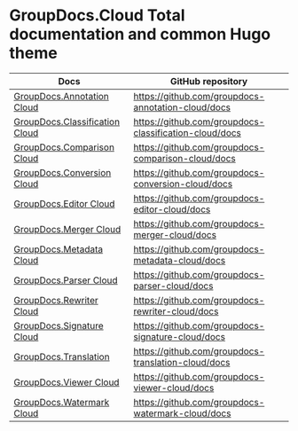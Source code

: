 # GroupDocs.Cloud Total documentation and common Hugo theme

|  Docs      | GitHub repository   |
| ---------- | ------  
| [GroupDocs.Annotation Cloud](https://docs.groupdocs.cloud/annotation/) | https://github.com/groupdocs-annotation-cloud/docs
| [GroupDocs.Classification Cloud](https://docs.groupdocs.cloud/classification/) | https://github.com/groupdocs-classification-cloud/docs
| [GroupDocs.Comparison Cloud](https://docs.groupdocs.cloud/comparison/) | https://github.com/groupdocs-comparison-cloud/docs
| [GroupDocs.Conversion Cloud](https://docs.groupdocs.cloud/conversion/) | https://github.com/groupdocs-conversion-cloud/docs
| [GroupDocs.Editor Cloud](https://docs.groupdocs.cloud/editor/) | https://github.com/groupdocs-editor-cloud/docs
| [GroupDocs.Merger Cloud](https://docs.groupdocs.cloud/merger/) | https://github.com/groupdocs-merger-cloud/docs
| [GroupDocs.Metadata Cloud](https://docs.groupdocs.cloud/metadata/) |https://github.com/groupdocs-metadata-cloud/docs
| [GroupDocs.Parser Cloud](https://docs.groupdocs.cloud/parser/) | https://github.com/groupdocs-parser-cloud/docs
| [GroupDocs.Rewriter Cloud](https://docs.groupdocs.cloud/rewriter/) | https://github.com/groupdocs-rewriter-cloud/docs
| [GroupDocs.Signature Cloud](https://docs.groupdocs.cloud/signature/) | https://github.com/groupdocs-signature-cloud/docs
| [GroupDocs.Translation](https://docs.groupdocs.cloud/translation/) | https://github.com/groupdocs-translation-cloud/docs
| [GroupDocs.Viewer Cloud](https://docs.groupdocs.cloud/viewer/) | https://github.com/groupdocs-viewer-cloud/docs
| [GroupDocs.Watermark Cloud](https://docs.groupdocs.cloud/watermark/) | https://github.com/groupdocs-watermark-cloud/docs

